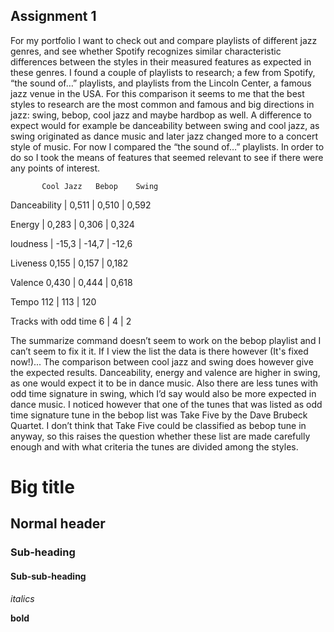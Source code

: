 ## Assignment 1

For my portfolio I want to check out and compare playlists of different jazz genres, and see whether Spotify recognizes similar characteristic differences between the styles in their measured features as expected in these genres. I found a couple of playlists to research; a few from Spotify, “the sound of…” playlists, and playlists from the Lincoln Center, a famous jazz venue in the USA. For this comparison it seems to me that the best styles to research are the most common and famous and big directions in jazz: swing, bebop, cool jazz and maybe hardbop as well. A difference to expect would for example be danceability between swing and cool jazz, as swing originated as dance music and later jazz changed more to a concert style of music. For now I compared the “the sound of…” playlists. In order to do so I took the means of features that seemed relevant to see if there were any points of interest.

           Cool Jazz   Bebop    Swing
                                
Danceability | 0,511 |  0,510 |  0,592

Energy       | 0,283 |  0,306  |  0,324

loudness                      |  -15,3      |         -14,7           |     -12,6

Liveness                        0,155     |          0,157        |        0,182

Valence                         0,430      |         0,444       |        0,618

Tempo                           112        |         113        |        120

Tracks with odd time            6         |          4          |        2

The summarize command doesn’t seem to work on the bebop playlist and I can’t seem to fix it it. If I view the list the data is there however (It's fixed now!)... The comparison between cool jazz and swing does however give the expected results. Danceability, energy and valence are higher in swing, as one would expect it to be in dance music. Also there are less tunes with odd time signature in swing, which I’d say would also be more expected in dance music. I noticed however that one of the tunes that was listed as odd time signature tune in the bebop list was Take Five by the Dave Brubeck Quartet. I don’t think that Take Five could be classified as bebop tune in anyway, so this raises the question whether these list are made carefully enough and with what criteria the tunes are divided among the styles.





# Big title

## Normal header

### Sub-heading

#### Sub-sub-heading

*italics*

**bold**
